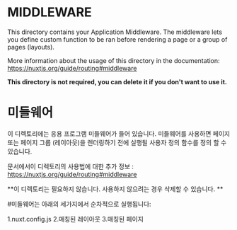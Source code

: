 # MIDDLEWARE

This directory contains your Application Middleware.
The middleware lets you define custom function to be ran before rendering a page or a group of pages (layouts).

More information about the usage of this directory in the documentation:
https://nuxtjs.org/guide/routing#middleware

**This directory is not required, you can delete it if you don't want to use it.**

# 미들웨어

이 디렉토리에는 응용 프로그램 미들웨어가 들어 있습니다.
미들웨어를 사용하면 페이지 또는 페이지 그룹 (레이아웃)을 렌더링하기 전에 실행될 사용자 정의 함수를 정의 할 수 있습니다.

문서에서이 디렉토리의 사용법에 대한 추가 정보 :
https://nuxtjs.org/guide/routing#middleware

**이 디렉토리는 필요하지 않습니다. 사용하지 않으려는 경우 삭제할 수 있습니다. **


#미들웨어는 아래의 세가지에서 순차적으로 실행됩니다:

1.nuxt.config.js
2.매칭된 레이아웃
3.매칭된 페이지
